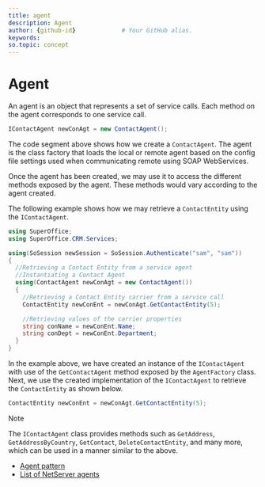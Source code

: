 ```yaml
---
title: agent
description: Agent
author: {github-id}             # Your GitHub alias.
keywords:
so.topic: concept
---
```


# Agent

An agent is an object that represents a set of service calls. Each method on the agent corresponds to one service call.

```csharp
IContactAgent newConAgt = new ContactAgent();
```

The code segment above shows how we create a `ContactAgent`. The agent is the class factory that loads the local or remote agent based on the config file settings used when communicating remote using SOAP WebServices.

Once the agent has been created, we may use it to access the different methods exposed by the agent. These methods would vary according to the agent created.

The following example shows how we may retrieve a `ContactEntity` using the `IContactAgent`.

```csharp
using SuperOffice;
using SuperOffice.CRM.Services;

using(SoSession newSession = SoSession.Authenticate("sam", "sam"))
{
  //Retrieving a Contact Entity from a service agent
  //Instantiating a Contact Agent
  using(ContactAgent newConAgt = new ContactAgent())
  { 
    //Retrieving a Contact Entity carrier from a service call
    ContactEntity newConEnt = newConAgt.GetContactEntity(5);

    //Retrieving values of the carrier properties
    string conName = newConEnt.Name;
    string conDept = newConEnt.Department;
  }
}
```

In the example above, we have created an instance of the `IContactAgent` with use of the `GetContactAgent` method exposed by the `AgentFactory` class. Next, we use the created implementation of the `IContactAgent` to retrieve the `ContactEntity` as shown below.

```csharp
ContactEntity newConEnt = newConAgt.GetContactEntity(5);
```

> [!NOTE]
> The `IContactAgent` class provides methods such as `GetAddress`, `GetAddressByCountry`, `GetContact`, `DeleteContactEntity`, and many more, which can be used in a manner similar to the above.

* [Agent pattern][1]
* [List of NetServer agents][2]

<!-- Referenced links -->
[1]: agent-pattern.md
[2]: reference.md
